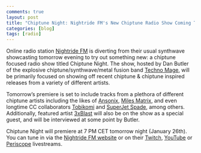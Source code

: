 ```yaml
---
comments: true
layout: post
title: "Chiptune Night: Nightride FM's New Chiptune Radio Show Coming Tomorrow"
categories: [blog]
tags: [radio]
---
```

Online radio station [Nightride FM](https://nightride.fm/?station=nightride) is diverting from their usual synthwave showcasting tomorrow evening to try out something new: a chiptune focused radio show titled Chiptune Night. The show, hosted by Dan Butler of the explosive chiptune/synthwave/metal fusion band [Techno Mage](https://technomage.bandcamp.com/), will be primarily focused on showing off recent chiptune & chiptune inspired releases from a variety of different artists.

Tomorrow’s premiere is set to include tracks from a plethora of different chiptune artists including the likes of [Ansonix](https://www.youtube.com/user/AntonCullenMusic/videos), [Miles Matrix](https://miles-matrix.com/home), and even longtime CC collaborators [Tobikomi](https://www.youtube.com/channel/UCAWgklXUqYbr6On2eLF-zWw) and [SuperJet Spade](https://www.youtube.com/channel/UCBFhNu1wsJbahAcA8MlfaIw), among others. Additionally, featured artist [3xBlast](http://3xblast.com/3xblast.com/) will also be on the show as a special guest, and will be interviewed at some point by Butler.

Chiptune Night will premiere at 7 PM CET tomorrow night (January 26th). You can tune in via the [Nightride FM website](https://nightride.fm/?station=nightride) or on their [Twitch](https://www.twitch.tv/nightride_fm), [YouTube](https://www.youtube.com/watch?v=6Qw6L7TZZCY) or [Periscope](https://www.pscp.tv/nightridefm/1BdGYeyNoQzGX) livestreams. 

